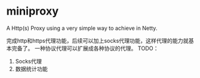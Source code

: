 # miniproxy
A Http(s) Proxy using a very simple way to achieve in Netty.

完成http和https代理功能，后续可以加上socks代理功能，这样代理的能力就基本完备了。
一种协议代理可以扩展成各种协议的代理。
TODO：
1. Socks代理
2. 数据统计功能